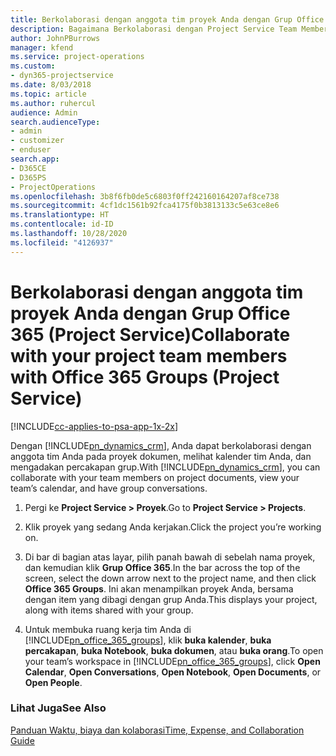 ```yaml
---
title: Berkolaborasi dengan anggota tim proyek Anda dengan Grup Office 365
description: Bagaimana Berkolaborasi dengan Project Service Team Members melalui Grup Office 365
author: JohnPBurrows
manager: kfend
ms.service: project-operations
ms.custom:
- dyn365-projectservice
ms.date: 8/03/2018
ms.topic: article
ms.author: ruhercul
audience: Admin
search.audienceType:
- admin
- customizer
- enduser
search.app:
- D365CE
- D365PS
- ProjectOperations
ms.openlocfilehash: 3b8f6fb0de5c6803f0ff242160164207af8ce738
ms.sourcegitcommit: 4cf1dc1561b92fca4175f0b3813133c5e63ce8e6
ms.translationtype: HT
ms.contentlocale: id-ID
ms.lasthandoff: 10/28/2020
ms.locfileid: "4126937"
---
```

# <a name="collaborate-with-your-project-team-members-with-office-365-groups-project-service"></a><span data-ttu-id="299de-103">Berkolaborasi dengan anggota tim proyek Anda dengan Grup Office 365 (Project Service)</span><span class="sxs-lookup"><span data-stu-id="299de-103">Collaborate with your project team members with Office 365 Groups (Project Service)</span></span>

[!INCLUDE[cc-applies-to-psa-app-1x-2x](../includes/cc-applies-to-psa-app-1x-2x.md)]

<span data-ttu-id="299de-104">Dengan [!INCLUDE[pn_dynamics_crm](../includes/pn-dynamics-crm.md)], Anda dapat berkolaborasi dengan anggota tim Anda pada proyek dokumen, melihat kalender tim Anda, dan mengadakan percakapan grup.</span><span class="sxs-lookup"><span data-stu-id="299de-104">With [!INCLUDE[pn_dynamics_crm](../includes/pn-dynamics-crm.md)], you can collaborate with your team members on project documents, view your team’s calendar, and have group conversations.</span></span>  
  
1. <span data-ttu-id="299de-105">Pergi ke **Project Service > Proyek**.</span><span class="sxs-lookup"><span data-stu-id="299de-105">Go to **Project Service > Projects**.</span></span>  
  
2. <span data-ttu-id="299de-106">Klik proyek yang sedang Anda kerjakan.</span><span class="sxs-lookup"><span data-stu-id="299de-106">Click the project you’re working on.</span></span>  
  
3. <span data-ttu-id="299de-107">Di bar di bagian atas layar, pilih panah bawah di sebelah nama proyek, dan kemudian klik **Grup Office 365**.</span><span class="sxs-lookup"><span data-stu-id="299de-107">In the bar across the top of the screen, select the down arrow next to the project name, and then click **Office 365 Groups**.</span></span> <span data-ttu-id="299de-108">Ini akan menampilkan proyek Anda, bersama dengan item yang dibagi dengan grup Anda.</span><span class="sxs-lookup"><span data-stu-id="299de-108">This displays your project, along with items shared with your group.</span></span>  
  
4. <span data-ttu-id="299de-109">Untuk membuka ruang kerja tim Anda di [!INCLUDE[pn_office_365_groups](../includes/pn-office-365-groups.md)], klik **buka kalender**, **buka percakapan**, **buka Notebook**, **buka dokumen**, atau **buka orang**.</span><span class="sxs-lookup"><span data-stu-id="299de-109">To open your team’s workspace in [!INCLUDE[pn_office_365_groups](../includes/pn-office-365-groups.md)], click **Open Calendar**, **Open Conversations**, **Open Notebook**, **Open Documents**, or **Open People**.</span></span>  
  
### <a name="see-also"></a><span data-ttu-id="299de-110">Lihat Juga</span><span class="sxs-lookup"><span data-stu-id="299de-110">See Also</span></span>  
 [<span data-ttu-id="299de-111">Panduan Waktu, biaya dan kolaborasi</span><span class="sxs-lookup"><span data-stu-id="299de-111">Time, Expense, and Collaboration Guide</span></span>](../psa/time-expense-collaboration-guide.md)
